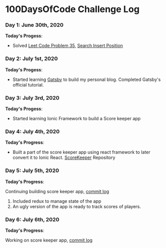 # 100DaysOfCode Challenge Log
### Day 1: June 30th, 2020
**Today's Progess**:
  * Solved [Leet Code Problem 35](https://leetcode.com/problems/search-insert-position/), [Search Insert Position](https://github.com/nitinpasula/LeetCodeProblems/commit/5362ab2497bdb81be8bb3348fc51465b9d3e0132)
### Day 2: July 1st, 2020
**Today's Progess**:
 * Started learning [Gatsby](https://www.gatsbyjs.org/) to build my personal blog. Completed Gatsby's official tutorial.
### Day 3: July 3rd, 2020
**Today's Progess**:
 * Started learning Ionic Framework to build a Score keeper app
### Day 4: July 4th, 2020
**Today's Progress**:
 * Built a part of the score keeper app using react framework to later convert it to Ionic React. [ScoreKeeper](https://github.com/nitinpasula/ScoreKeeper) Repository
### Day 5: July 5th, 2020
**Today's Progress**: 

Continuing building score keeper app, [commit log](https://github.com/nitinpasula/ScoreKeeper/commits/master)
  1. Included redux to manage state of the app
  2. An ugly version of the app is ready to track scores of players.
### Day 6: July 6th, 2020
**Today's Progress**:

Working on score keeper app, [commit log](https://github.com/nitinpasula/ScoreKeeper/commits/master)
